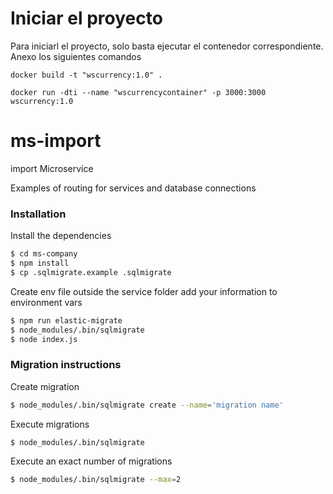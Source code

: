 
# Iniciar el proyecto

Para iniciarl el proyecto, solo basta ejecutar el contenedor correspondiente.
Anexo los siguientes comandos

```
docker build -t "wscurrency:1.0" .

docker run -dti --name "wscurrencycontainer" -p 3000:3000 wscurrency:1.0

```

# ms-import
import Microservice

Examples of routing for services and database connections

### Installation

Install the dependencies

```sh
$ cd ms-company
$ npm install
$ cp .sqlmigrate.example .sqlmigrate
```
Create env file outside the service folder
add your information to environment vars

```sh
$ npm run elastic-migrate
$ node_modules/.bin/sqlmigrate
$ node index.js
```

### Migration instructions



Create migration

```sh
$ node_modules/.bin/sqlmigrate create --name='migration name'
```
Execute migrations

```sh
$ node_modules/.bin/sqlmigrate
```

Execute an exact number of migrations

```sh
$ node_modules/.bin/sqlmigrate --max=2
```
